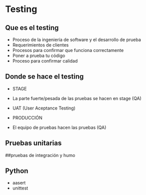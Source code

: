 # Testing


## Que es el testing
- Proceso de la ingeniería de software y el desarrollo de prueba
- Requerimientos de clientes
- Procesos para confirmar que funciona correctamente
- Poner a prueba tu código
- Proceso para confirmar calidad

## Donde se hace el testing
- STAGE
- La parte fuerte/pesada de las pruebas se hacen en stage (QA)
- UAT (User Aceptance Testing)


- PRODUCCIÓN
- El equipo de pruebas hacen las pruebas (QA)

## Pruebas unitarias

##pruebas de integración y humo

## Python

- aasert
- unittest